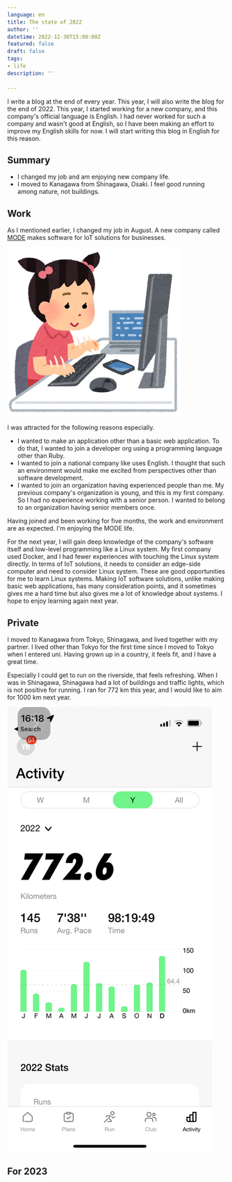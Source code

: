 ```yaml
---
language: en
title: The state of 2022
author: ''
datetime: 2022-12-30T15:00:00Z
featured: false
draft: false
tags:
- life
description: ''

---
```

I write a blog at the end of every year. This year, I will also write the blog for the end of 2022. This year, I started working for a new company, and this company's official language is English. I had never worked for such a company and wasn't good at English, so I have been making an effort to improve my English skills for now. I will start writing this blog in English for this reason.

## Summary

* I changed my job and am enjoying new company life.
* I moved to Kanagawa from Shinagawa, Osaki. I feel good running among nature, not buildings.

## Work

As I mentioned earlier, I changed my job in August. A new company called [MODE](https://www.tinkermode.com/) makes software for IoT solutions for businesses.

![](/public/assets/images/contents/2022-12-31-computer_girl.png)

I was attracted for the following reasons especially.

* I wanted to make an application other than a basic web application. To do that, I wanted to join a developer org using a programming language other than Ruby.
* I wanted to join a national company like uses English. I thought that such an environment would make me excited from perspectives other than software development.
* I wanted to join an organization having experienced people than me. My previous company's organization is young, and this is my first company. So I had no experience working with a senior person. I wanted to belong to an organization having senior members once.

Having joined and been working for five months, the work and environment are as expected. I'm enjoying the MODE life.

For the next year, I will gain deep knowledge of the company's software itself and low-level programming like a Linux system. My first company used Docker, and I had fewer experiences with touching the Linux system directly. In terms of IoT solutions, it needs to consider an edge-side computer and need to consider Linux system. These are good opportunities for me to learn Linux systems. Making IoT software solutions, unlike making basic web applications, has many consideration points, and it sometimes gives me a hard time but also gives me a lot of knowledge about systems. I hope to enjoy learning again next year.

## Private

I moved to Kanagawa from Tokyo, Shinagawa, and lived together with my partner. I lived other than Tokyo for the first time since I moved to Tokyo when I entered uni. Having grown up in a country, it feels fit, and I have a great time. 

Especially I could get to run on the riverside, that feels refreshing. When I was in Shinagawa, Shinagawa had a lot of buildings and traffic lights, which is not positive for running. I ran for 772 km this year, and I would like to aim for 1000 km next year.

![](/public/assets/images/contents/2022-12-31-img_0980.PNG)

## For 2023